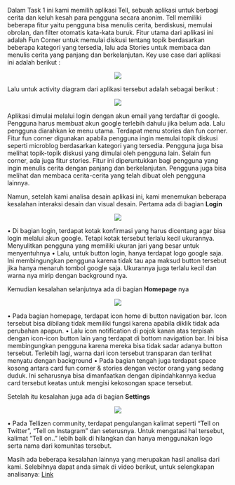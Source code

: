 Dalam Task 1 ini kami memilih aplikasi Tell, sebuah aplikasi untuk berbagi cerita dan keluh kesah para pengguna secara anonim. Tell memiliki beberapa fitur yaitu pengguna bisa menulis cerita, berdiskusi, memulai obrolan, dan filter otomatis kata-kata buruk. Fitur utama dari aplikasi ini adalah Fun Corner untuk memulai diskusi tentang topik berdasarkan beberapa kategori yang tersedia, lalu ada Stories untuk membaca dan menulis cerita yang panjang dan berkelanjutan. Key use case dari aplikasi ini adalah berikut :

<p align="center">
  <img src="https://github.com/Nia2311/Assignment-Interaksi-Manusia/blob/hw2/Task%201/key%20use%20case.jpg" />
</p>

Lalu untuk activity diagram dari aplikasi tersebut adalah sebagai berikut :


<p align="center">
  <img src="https://github.com/Nia2311/Assignment-Interaksi-Manusia/blob/hw2/Task%201/Key%20diagram%20activity.jpg" />
</p>

Aplikasi dimulai melalui login dengan akun email yang terdaftar di google. Pengguna harus membuat akun google terlebih dahulu jika belum ada. Lalu pengguna diarahkan ke menu utama. Terdapat menu stories dan fun corner. Fitur fun corner digunakan apabila pengguna ingin memulai topik diskusi seperti microblog berdasarkan kategori yang tersedia. Pengguna juga bisa melihat topik-topik diskusi yang dimulai oleh pengguna lain. Selain fun corner, ada juga fitur stories. Fitur ini diperuntukkan bagi pengguna yang ingin menulis cerita dengan  panjang dan berkelanjutan. Pengguna juga bisa melihat dan membaca cerita-cerita yang telah dibuat oleh pengguna lainnya.

Namun, setelah kami analisa desain aplikasi ini, kami menemukan beberapa kesalahan interaksi desain dan visual desain. Pertama ada di bagian <b>Login</b>

<p align="center">
  <img src="https://github.com/Nia2311/Assignment-Interaksi-Manusia/blob/hw2/Task%201/c1dc4fd1-9877-4436-a2c7-eedc70007c51.jpg" />
</p>

•	Di bagian login, terdapat kotak konfirmasi yang harus dicentang agar bisa login melalui akun google. Tetapi kotak tersebut terlalu kecil ukurannya. Menyulitkan pengguna yang memiliki ukuran jari yang besar untuk menyentuhnya
•	Lalu, untuk button login, hanya terdapat logo google saja. Ini membingungkan pengguna karena tidak tau apa maksud button tersebut jika hanya menaruh tombol google saja. Ukurannya juga terlalu kecil dan warna nya mirip dengan background nya.

Kemudian kesalahan selanjutnya ada di bagian <b>Homepage</b> nya
<p align="center">
  <img src="https://github.com/Nia2311/Assignment-Interaksi-Manusia/blob/hw2/Task%201/270364bb-2577-4535-941b-17076979d0a5.jpg" />
</p>

•	Pada bagian homepage, terdapat icon home di button navigation bar. Icon tersebut bisa dibilang tidak memiliki fungsi karena apabila diklik tidak ada perubahan apapun.
•	Lalu icon notification di pojok kanan atas terpisah dengan icon-icon button lain yang terdapat di bottom navigation bar. Ini bisa membingungkan pengguna karena mereka bisa tidak sadar adanya button tersebut. Terlebih lagi, warna dari icon tersebut transparan dan terlihat menyatu dengan background
•	Pada bagian tengah juga terdapat space kosong antara card fun corner & stories dengan vector orang yang sedang duduk. Ini seharusnya bisa dimanfaatkan dengan dipindahkannya kedua card  tersebut keatas untuk mengisi kekosongan space tersebut.

Setelah itu kesalahan juga ada di bagian <b>Settings</b>
<p align="center">
  <img src="https://github.com/Nia2311/Assignment-Interaksi-Manusia/blob/hw2/Task%201/5a663398-ec5d-4ac2-a3d9-59d6111dd500.jpg" />
</p>

•	Pada Tellizen community, terdapat pengulangan kalimat seperti “Tell on Twitter”, “Tell on Instagram” dan seterusnya. Untuk mengatasi hal tersebut, kalimat “Tell on..” lebih baik di hilangkan dan hanya menggunakan logo serta nama dari komunitas tersebut.

Masih ada beberapa kesalahan lainnya yang merupakan hasil analisa dari kami. Selebihnya dapat anda simak di video berikut, untuk selengkapan analisanya: 
[Link](https://www.youtube.com/watch?v=fsu6XsRPWoM)
